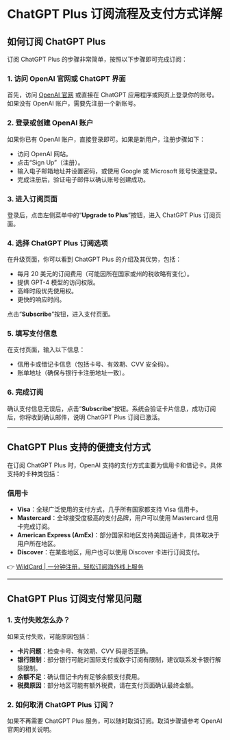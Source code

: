 # ChatGPT Plus 订阅流程及支付方式详解

## 如何订阅 ChatGPT Plus

订阅 ChatGPT Plus 的步骤非常简单，按照以下步骤即可完成订阅：

### 1. 访问 OpenAI 官网或 ChatGPT 界面
首先，访问 [OpenAI 官网](https://chat.openai.com/) 或直接在 ChatGPT 应用程序或网页上登录你的账号。如果没有 OpenAI 账户，需要先注册一个新账号。

### 2. 登录或创建 OpenAI 账户
如果你已有 OpenAI 账户，直接登录即可。如果是新用户，注册步骤如下：
- 访问 OpenAI 网站。
- 点击“Sign Up”（注册）。
- 输入电子邮箱地址并设置密码，或使用 Google 或 Microsoft 账号快速登录。
- 完成注册后，验证电子邮件以确认账号创建成功。

### 3. 进入订阅页面
登录后，点击左侧菜单中的“**Upgrade to Plus**”按钮，进入 ChatGPT Plus 订阅页面。

### 4. 选择 ChatGPT Plus 订阅选项
在升级页面，你可以看到 ChatGPT Plus 的介绍及其优势，包括：
- 每月 20 美元的订阅费用（可能因所在国家或州的税收略有变化）。
- 提供 GPT-4 模型的访问权限。
- 高峰时段优先使用权。
- 更快的响应时间。

点击“**Subscribe**”按钮，进入支付页面。

### 5. 填写支付信息
在支付页面，输入以下信息：
- 信用卡或借记卡信息（包括卡号、有效期、CVV 安全码）。
- 账单地址（确保与银行卡注册地址一致）。

### 6. 完成订阅
确认支付信息无误后，点击“**Subscribe**”按钮。系统会验证卡片信息，成功订阅后，你将收到确认邮件，说明 ChatGPT Plus 订阅已激活。

---

## ChatGPT Plus 支持的便捷支付方式
在订阅 ChatGPT Plus 时，OpenAI 支持的支付方式主要为信用卡和借记卡。具体支持的卡种类包括：

### 信用卡
- **Visa**：全球广泛使用的支付方式，几乎所有国家都支持 Visa 信用卡。
- **Mastercard**：全球接受度极高的支付品牌，用户可以使用 Mastercard 信用卡完成订阅。
- **American Express (AmEx)**：部分国家和地区支持美国运通卡，具体取决于用户所在地区。
- **Discover**：在某些地区，用户也可以使用 Discover 卡进行订阅支付。

👉 [WildCard | 一分钟注册，轻松订阅海外线上服务](https://bbtdd.com/WildCard)

---

## ChatGPT Plus 订阅支付常见问题

### 1. 支付失败怎么办？
如果支付失败，可能原因包括：
- **卡片问题**：检查卡号、有效期、CVV 码是否正确。
- **银行限制**：部分银行可能对国际支付或数字订阅有限制，建议联系发卡银行解除限制。
- **余额不足**：确认借记卡内有足够余额支付费用。
- **税费原因**：部分地区可能有额外税费，请在支付页面确认最终金额。

### 2. 如何取消 ChatGPT Plus 订阅？
如果不再需要 ChatGPT Plus 服务，可以随时取消订阅。取消步骤请参考 OpenAI 官网的相关说明。